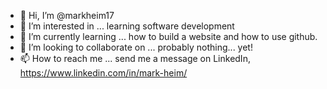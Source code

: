 - 👋 Hi, I’m @markheim17
- 👀 I’m interested in ... learning software development
- 🌱 I’m currently learning ... how to build a website and how to use github.
- 💞️ I’m looking to collaborate on ... probably nothing... yet!
- 📫 How to reach me ... send me a message on LinkedIn, https://www.linkedin.com/in/mark-heim/

<!---
markheim17/markheim17 is a ✨ special ✨ repository because its `README.md` (this file) appears on your GitHub profile.
You can click the Preview link to take a look at your changes.
--->
